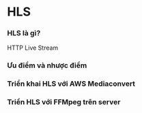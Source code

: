 # HLS 

### HLS là gì?
HTTP Live Stream 

### Ưu điểm và nhược điểm

### Triển khai HLS với AWS Mediaconvert

### Triển HLS với FFMpeg trên server